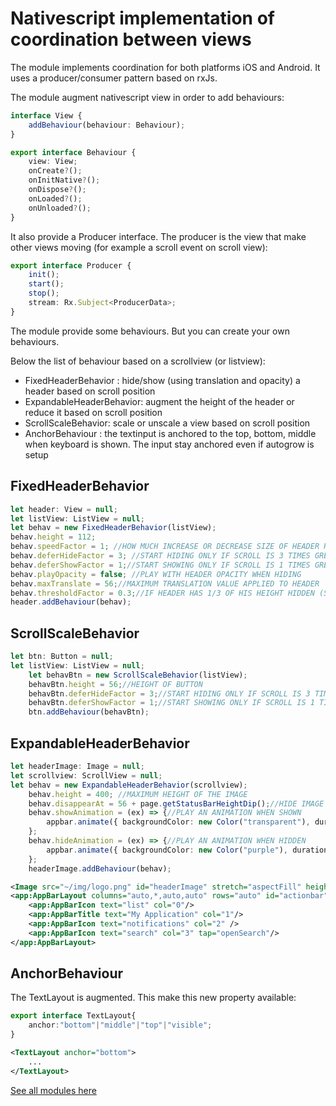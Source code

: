 # Nativescript implementation of coordination between views

The module implements coordination for both platforms iOS and Android.
It uses a producer/consumer pattern based on rxJs.
 
The module augment nativescript view in order to add behaviours:
```typescript  
interface View {
    addBehaviour(behaviour: Behaviour);
} 

export interface Behaviour {
    view: View;
    onCreate?();
    onInitNative?();
    onDispose?();
    onLoaded?();
    onUnloaded?();
}
```

It also provide a Producer interface. The producer is the view that make other views moving (for example a scroll event on scroll view):

```typescript  
export interface Producer {
    init();
    start();
    stop();
    stream: Rx.Subject<ProducerData>;
}
```

The module provide some behaviours. But you can create your own behaviours.

Below the list of behaviour based on a scrollview (or listview):
- FixedHeaderBehavior : hide/show (using translation and opacity) a header based on scroll position
- ExpandableHeaderBehavior: augment the height of the header or reduce it based on scroll position
- ScrollScaleBehavior: scale or unscale a view based on scroll position
- AnchorBehaviour : the textinput is anchored to the top, bottom, middle when keyboard is shown. The input stay anchored even if autogrow is setup


## FixedHeaderBehavior

```typescript
let header: View = null;
let listView: ListView = null;
let behav = new FixedHeaderBehavior(listView);
behav.height = 112;
behav.speedFactor = 1; //HOW MUCH INCREASE OR DECREASE SIZE OF HEADER RELATIVE TO DELTA SCROLL
behav.deferHideFactor = 3; //START HIDING ONLY IF SCROLL IS 3 TIMES GREATER THAN HEADER HEIGHT
behav.deferShowFactor = 1;//START SHOWING ONLY IF SCROLL IS 1 TIMES GREATER THAN HEADER HEIGHT
behav.playOpacity = false; //PLAY WITH HEADER OPACITY WHEN HIDING
behav.maxTranslate = 56;//MAXIMUM TRANSLATION VALUE APPLIED TO HEADER
behav.thresholdFactor = 0.3;//IF HEADER HAS 1/3 OF HIS HEIGHT HIDDEN (SHOWN)=> SO PLAY ANIMATION TO HIDE (SHOW) ALL
header.addBehaviour(behav);
```

## ScrollScaleBehavior

```typescript
let btn: Button = null;
let listView: ListView = null;
    let behavBtn = new ScrollScaleBehavior(listView);
    behavBtn.height = 56;//HEIGHT OF BUTTON
    behavBtn.deferHideFactor = 3;//START HIDING ONLY IF SCROLL IS 3 TIMES GREATER THAN HEADER HEIGHT
    behavBtn.deferShowFactor = 1;//START SHOWING ONLY IF SCROLL IS 1 TIMES GREATER THAN HEADER HEIGHT
    btn.addBehaviour(behavBtn);
```

## ExpandableHeaderBehavior

```typescript
let headerImage: Image = null;
let scrollview: ScrollView = null;
let behav = new ExpandableHeaderBehavior(scrollview);
    behav.height = 400; //MAXIMUM HEIGHT OF THE IMAGE
    behav.disappearAt = 56 + page.getStatusBarHeightDip();//HIDE IMAGE WHEN HEIGHT IS UNDER
    behav.showAnimation = (ex) => {//PLAY AN ANIMATION WHEN SHOWN
        appbar.animate({ backgroundColor: new Color("transparent"), duration: ex.animationDuration, curve: AnimationCurve.easeOut });
    };
    behav.hideAnimation = (ex) => {//PLAY AN ANIMATION WHEN HIDDEN
        appbar.animate({ backgroundColor: new Color("purple"), duration: ex.animationDuration, curve: AnimationCurve.easeIn });
    };
    headerImage.addBehaviour(behav);
```

```xml
<Image src="~/img/logo.png" id="headerImage" stretch="aspectFill" height="400" verticalAlignment="top"/>
<app:AppBarLayout columns="auto,*,auto,auto" rows="auto" id="actionbar">
    <app:AppBarIcon text="list" col="0"/>
    <app:AppBarTitle text="My Application" col="1"/>
    <app:AppBarIcon text="notifications" col="2" />
    <app:AppBarIcon text="search" col="3" tap="openSearch"/>
</app:AppBarLayout> 
```



## AnchorBehaviour

The TextLayout is augmented. This make this new property available:
```typescript
export interface TextLayout{
    anchor:"bottom"|"middle"|"top"|"visible";
} 
```

```xml 
<TextLayout anchor="bottom">
    ...
</TextLayout> 
```


[See all modules here](https://github.com/nabil-mansouri/nativescript-nbmaterial)